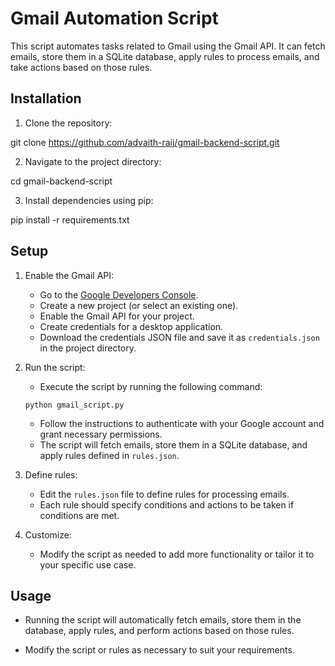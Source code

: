 # Gmail Automation Script

This script automates tasks related to Gmail using the Gmail API. It can fetch emails, store them in a SQLite database, apply rules to process emails, and take actions based on those rules.

## Installation

1. Clone the repository:

git clone https://github.com/advaith-raij/gmail-backend-script.git

2. Navigate to the project directory:

cd gmail-backend-script

3. Install dependencies using pip:

pip install -r requirements.txt

## Setup

1. Enable the Gmail API:
    - Go to the [Google Developers Console](https://console.developers.google.com/).
    - Create a new project (or select an existing one).
    - Enable the Gmail API for your project.
    - Create credentials for a desktop application.
    - Download the credentials JSON file and save it as `credentials.json` in the project directory.

2. Run the script:
    - Execute the script by running the following command:
    
    ```
    python gmail_script.py
    ```

    - Follow the instructions to authenticate with your Google account and grant necessary permissions.
    - The script will fetch emails, store them in a SQLite database, and apply rules defined in `rules.json`.

3. Define rules:
    - Edit the `rules.json` file to define rules for processing emails.
    - Each rule should specify conditions and actions to be taken if conditions are met.

4. Customize:
    - Modify the script as needed to add more functionality or tailor it to your specific use case.

## Usage

- Running the script will automatically fetch emails, store them in the database, apply rules, and perform actions based on those rules.

- Modify the script or rules as necessary to suit your requirements.